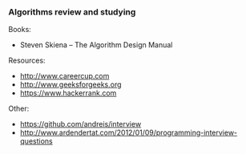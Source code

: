 ### Algorithms review and studying

Books:

* Steven Skiena – The Algorithm Design Manual

Resources:

* http://www.careercup.com
* http://www.geeksforgeeks.org
* https://www.hackerrank.com

Other:
* https://github.com/andreis/interview
* http://www.ardendertat.com/2012/01/09/programming-interview-questions

